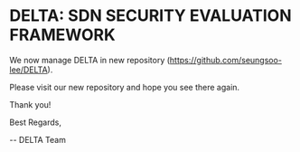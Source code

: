 # DELTA: SDN SECURITY EVALUATION FRAMEWORK

We now manage DELTA in new repository (https://github.com/seungsoo-lee/DELTA).

Please visit our new repository and hope you see there again.

Thank you!

Best Regards,

-- DELTA Team
